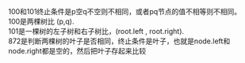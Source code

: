 100和101终止条件是p空q不空则不相同，或者pq节点的值不相等则不相同。  
100是两棵树比 (p,q).     
101是一棵树的左子树和右子树比，(root.left , root.right).    
872是判断两棵树的叶子是否相同，终止条件是叶子，也就是node.left和node.right都是空的，然后把叶子存起来比较
